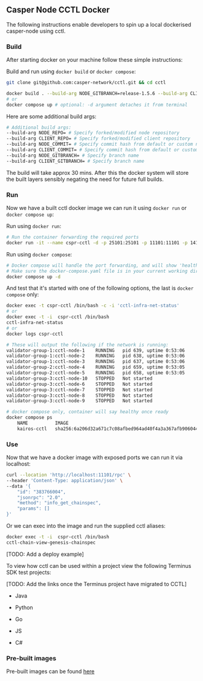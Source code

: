 ## Casper Node CCTL Docker

The following instructions enable developers to spin up a local dockerised casper-node using cctl.

### Build

After starting docker on your machine follow these simple instructions:

Build and run using `docker build` or `docker compose`:
```bash
git clone git@github.com:casper-network/cctl.git && cd cctl

docker build . --build-arg NODE_GITBRANCH=release-1.5.6 --build-arg CLIENT_GITBRANCH=release-2.0.0 -t cspr-cctl/release-1.5.6
# or
docker compose up # optional: -d argument detaches it from terminal
```

Here are some additional build args:
```bash
# Additional build args:
--build-arg NODE_REPO= # Specify forked/modified node repository
--build-arg CLIENT_REPO= # Specify forked/modified client repository
--build-arg NODE_COMMIT= # Specify commit hash from default or custom node repo
--build-arg CLIENT_COMMIT= # Specify commit hash from default or custom client repo
--build-arg NODE_GITBRANCH= # Specify branch name
--build-arg CLIENT_GITBRANCH= # Specify branch name
```

The build will take approx 30 mins. After this the docker system will store the built layers sensibly negating the need for future full builds.

### Run

Now we have a built cctl docker image we can run it using `docker run` or `docker compose up`:

Run using `docker run`:
```bash
# Run the container forwarding the required ports
docker run -it --name cspr-cctl -d -p 25101:25101 -p 11101:11101 -p 14101:14101 -p 18101:18101 cspr-cctl/release-1.5.6
```

Run using `docker compose`:
```bash
# Docker compose will handle the port forwarding, and will show 'healthy' once the first block is processed
# Make sure the docker-compose.yaml file is in your current working directory, or specify it using the `-f` flag
docker compose up -d
```

And test that it's started with one of the following options, the last is `docker compose` only:

```bash
docker exec -t cspr-cctl /bin/bash -c -i 'cctl-infra-net-status'
# or
docker exec -t -i  cspr-cctl /bin/bash
cctl-infra-net-status
# or
docker logs cspr-cctl

# These will output the following if the network is running:
validator-group-1:cctl-node-1    RUNNING   pid 639, uptime 0:53:06
validator-group-1:cctl-node-2    RUNNING   pid 638, uptime 0:53:06
validator-group-1:cctl-node-3    RUNNING   pid 637, uptime 0:53:06
validator-group-2:cctl-node-4    RUNNING   pid 659, uptime 0:53:05
validator-group-2:cctl-node-5    RUNNING   pid 658, uptime 0:53:05
validator-group-3:cctl-node-10   STOPPED   Not started
validator-group-3:cctl-node-6    STOPPED   Not started
validator-group-3:cctl-node-7    STOPPED   Not started
validator-group-3:cctl-node-8    STOPPED   Not started
validator-group-3:cctl-node-9    STOPPED   Not started
```

```bash
# docker compose only, container will say healthy once ready
docker compose ps
    NAME          IMAGE                                                                     COMMAND                  SERVICE   CREATED       STATUS                 PORTS
    kairos-cctl   sha256:6a206d32a671c7c08afbed964ad40f4a3a367afb9060442bb39866d22475c2a2   "/bin/bash -c 'sourc…"   cctl      2 hours ago   Up 2 hours (healthy)   0.0.0.0:11101->11101/tcp, :::11101->11101/tcp, 11102-11105/tcp, 0.0.0.0:14101->14101/tcp, :::14101->14101/tcp, 14102-14105/tcp, 0.0.0.0:18101->18101/tcp, :::18101->18101/tcp, 0.0.0.0:25101->25101/tcp, :::25101->25101/tcp, 18102-18105/tcp
```

### Use

Now that we have a docker image with exposed ports we can run it via localhost:

```bash
curl --location 'http://localhost:11101/rpc' \
--header 'Content-Type: application/json' \
--data '{
    "id": "383766004",
    "jsonrpc": "2.0",
    "method": "info_get_chainspec",
    "params": []
}'
```

Or we can exec into the image and run the supplied cctl aliases:

```bash
docker exec -t -i  cspr-cctl /bin/bash
cctl-chain-view-genesis-chainspec
```

[TODO: Add a deploy example]

To view how cctl can be used within a project view the following Terminus SDK test projects:

[TODO: Add the links once the Terminus project have migrated to CCTL]

- Java

- Python

- Go

- JS

- C#

### Pre-built images

Pre-built images can be found [here](https://hub.docker.com/repository/docker/stormeye2000/cspr-cctl/general)